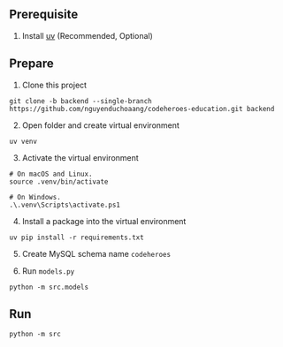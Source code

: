 ## Prerequisite

1. Install [uv](https://github.com/astral-sh/uv/releases/latest) (Recommended, Optional)

## Prepare

1. Clone this project

```
git clone -b backend --single-branch https://github.com/nguyenduchoaang/codeheroes-education.git backend
```

2. Open folder and create virtual environment

```
uv venv
```

3. Activate the virtual environment

```
# On macOS and Linux.
source .venv/bin/activate

# On Windows.
.\.venv\Scripts\activate.ps1
```

4. Install a package into the virtual environment

```
uv pip install -r requirements.txt
```

5. Create MySQL schema name `codeheroes`

6. Run `models.py`

```
python -m src.models
```

## Run

```
python -m src
```
